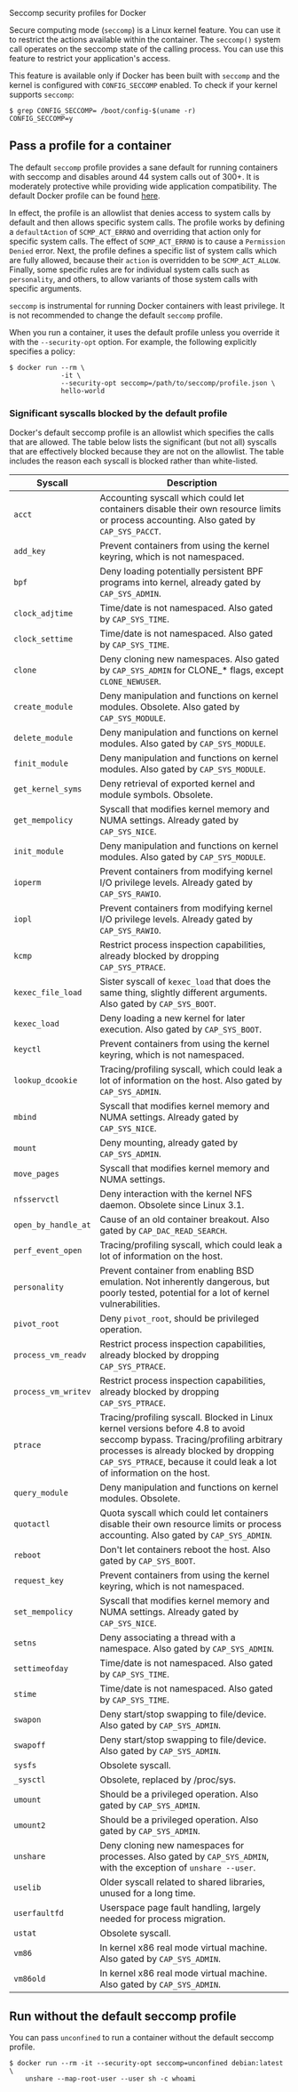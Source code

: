 Seccomp security profiles for Docker


Secure computing mode (`seccomp`) is a Linux kernel feature. You can use it to
restrict the actions available within the container. The `seccomp()` system
call operates on the seccomp state of the calling process. You can use this
feature to restrict your application's access.

This feature is available only if Docker has been built with `seccomp` and the
kernel is configured with `CONFIG_SECCOMP` enabled. To check if your kernel
supports `seccomp`:

```console
$ grep CONFIG_SECCOMP= /boot/config-$(uname -r)
CONFIG_SECCOMP=y
```

## Pass a profile for a container

The default `seccomp` profile provides a sane default for running containers with
seccomp and disables around 44 system calls out of 300+. It is moderately
protective while providing wide application compatibility. The default Docker
profile can be found
[here](https://github.com/moby/profiles/blob/main/seccomp/default.json).

In effect, the profile is an allowlist that denies access to system calls by
default and then allows specific system calls. The profile works by defining a
`defaultAction` of `SCMP_ACT_ERRNO` and overriding that action only for specific
system calls. The effect of `SCMP_ACT_ERRNO` is to cause a `Permission Denied`
error. Next, the profile defines a specific list of system calls which are fully
allowed, because their `action` is overridden to be `SCMP_ACT_ALLOW`. Finally,
some specific rules are for individual system calls such as `personality`, and others,
to allow variants of those system calls with specific arguments.

`seccomp` is instrumental for running Docker containers with least privilege. It
is not recommended to change the default `seccomp` profile.

When you run a container, it uses the default profile unless you override it
with the `--security-opt` option. For example, the following explicitly
specifies a policy:

```console
$ docker run --rm \
             -it \
             --security-opt seccomp=/path/to/seccomp/profile.json \
             hello-world
```

### Significant syscalls blocked by the default profile

Docker's default seccomp profile is an allowlist which specifies the calls that
are allowed. The table below lists the significant (but not all) syscalls that
are effectively blocked because they are not on the allowlist. The table includes
the reason each syscall is blocked rather than white-listed.

| Syscall             | Description                                                                                                                                                                                                                                    |
| ------------------- | ---------------------------------------------------------------------------------------------------------------------------------------------------------------------------------------------------------------------------------------------- |
| `acct`              | Accounting syscall which could let containers disable their own resource limits or process accounting. Also gated by `CAP_SYS_PACCT`.                                                                                                          |
| `add_key`           | Prevent containers from using the kernel keyring, which is not namespaced.                                                                                                                                                                     |
| `bpf`               | Deny loading potentially persistent BPF programs into kernel, already gated by `CAP_SYS_ADMIN`.                                                                                                                                                |
| `clock_adjtime`     | Time/date is not namespaced. Also gated by `CAP_SYS_TIME`.                                                                                                                                                                                     |
| `clock_settime`     | Time/date is not namespaced. Also gated by `CAP_SYS_TIME`.                                                                                                                                                                                     |
| `clone`             | Deny cloning new namespaces. Also gated by `CAP_SYS_ADMIN` for CLONE\_\* flags, except `CLONE_NEWUSER`.                                                                                                                                        |
| `create_module`     | Deny manipulation and functions on kernel modules. Obsolete. Also gated by `CAP_SYS_MODULE`.                                                                                                                                                   |
| `delete_module`     | Deny manipulation and functions on kernel modules. Also gated by `CAP_SYS_MODULE`.                                                                                                                                                             |
| `finit_module`      | Deny manipulation and functions on kernel modules. Also gated by `CAP_SYS_MODULE`.                                                                                                                                                             |
| `get_kernel_syms`   | Deny retrieval of exported kernel and module symbols. Obsolete.                                                                                                                                                                                |
| `get_mempolicy`     | Syscall that modifies kernel memory and NUMA settings. Already gated by `CAP_SYS_NICE`.                                                                                                                                                        |
| `init_module`       | Deny manipulation and functions on kernel modules. Also gated by `CAP_SYS_MODULE`.                                                                                                                                                             |
| `ioperm`            | Prevent containers from modifying kernel I/O privilege levels. Already gated by `CAP_SYS_RAWIO`.                                                                                                                                               |
| `iopl`              | Prevent containers from modifying kernel I/O privilege levels. Already gated by `CAP_SYS_RAWIO`.                                                                                                                                               |
| `kcmp`              | Restrict process inspection capabilities, already blocked by dropping `CAP_SYS_PTRACE`.                                                                                                                                                        |
| `kexec_file_load`   | Sister syscall of `kexec_load` that does the same thing, slightly different arguments. Also gated by `CAP_SYS_BOOT`.                                                                                                                           |
| `kexec_load`        | Deny loading a new kernel for later execution. Also gated by `CAP_SYS_BOOT`.                                                                                                                                                                   |
| `keyctl`            | Prevent containers from using the kernel keyring, which is not namespaced.                                                                                                                                                                     |
| `lookup_dcookie`    | Tracing/profiling syscall, which could leak a lot of information on the host. Also gated by `CAP_SYS_ADMIN`.                                                                                                                                   |
| `mbind`             | Syscall that modifies kernel memory and NUMA settings. Already gated by `CAP_SYS_NICE`.                                                                                                                                                        |
| `mount`             | Deny mounting, already gated by `CAP_SYS_ADMIN`.                                                                                                                                                                                               |
| `move_pages`        | Syscall that modifies kernel memory and NUMA settings.                                                                                                                                                                                         |
| `nfsservctl`        | Deny interaction with the kernel NFS daemon. Obsolete since Linux 3.1.                                                                                                                                                                         |
| `open_by_handle_at` | Cause of an old container breakout. Also gated by `CAP_DAC_READ_SEARCH`.                                                                                                                                                                       |
| `perf_event_open`   | Tracing/profiling syscall, which could leak a lot of information on the host.                                                                                                                                                                  |
| `personality`       | Prevent container from enabling BSD emulation. Not inherently dangerous, but poorly tested, potential for a lot of kernel vulnerabilities.                                                                                                     |
| `pivot_root`        | Deny `pivot_root`, should be privileged operation.                                                                                                                                                                                             |
| `process_vm_readv`  | Restrict process inspection capabilities, already blocked by dropping `CAP_SYS_PTRACE`.                                                                                                                                                        |
| `process_vm_writev` | Restrict process inspection capabilities, already blocked by dropping `CAP_SYS_PTRACE`.                                                                                                                                                        |
| `ptrace`            | Tracing/profiling syscall. Blocked in Linux kernel versions before 4.8 to avoid seccomp bypass. Tracing/profiling arbitrary processes is already blocked by dropping `CAP_SYS_PTRACE`, because it could leak a lot of information on the host. |
| `query_module`      | Deny manipulation and functions on kernel modules. Obsolete.                                                                                                                                                                                   |
| `quotactl`          | Quota syscall which could let containers disable their own resource limits or process accounting. Also gated by `CAP_SYS_ADMIN`.                                                                                                               |
| `reboot`            | Don't let containers reboot the host. Also gated by `CAP_SYS_BOOT`.                                                                                                                                                                            |
| `request_key`       | Prevent containers from using the kernel keyring, which is not namespaced.                                                                                                                                                                     |
| `set_mempolicy`     | Syscall that modifies kernel memory and NUMA settings. Already gated by `CAP_SYS_NICE`.                                                                                                                                                        |
| `setns`             | Deny associating a thread with a namespace. Also gated by `CAP_SYS_ADMIN`.                                                                                                                                                                     |
| `settimeofday`      | Time/date is not namespaced. Also gated by `CAP_SYS_TIME`.                                                                                                                                                                                     |
| `stime`             | Time/date is not namespaced. Also gated by `CAP_SYS_TIME`.                                                                                                                                                                                     |
| `swapon`            | Deny start/stop swapping to file/device. Also gated by `CAP_SYS_ADMIN`.                                                                                                                                                                        |
| `swapoff`           | Deny start/stop swapping to file/device. Also gated by `CAP_SYS_ADMIN`.                                                                                                                                                                        |
| `sysfs`             | Obsolete syscall.                                                                                                                                                                                                                              |
| `_sysctl`           | Obsolete, replaced by /proc/sys.                                                                                                                                                                                                               |
| `umount`            | Should be a privileged operation. Also gated by `CAP_SYS_ADMIN`.                                                                                                                                                                               |
| `umount2`           | Should be a privileged operation. Also gated by `CAP_SYS_ADMIN`.                                                                                                                                                                               |
| `unshare`           | Deny cloning new namespaces for processes. Also gated by `CAP_SYS_ADMIN`, with the exception of `unshare --user`.                                                                                                                              |
| `uselib`            | Older syscall related to shared libraries, unused for a long time.                                                                                                                                                                             |
| `userfaultfd`       | Userspace page fault handling, largely needed for process migration.                                                                                                                                                                           |
| `ustat`             | Obsolete syscall.                                                                                                                                                                                                                              |
| `vm86`              | In kernel x86 real mode virtual machine. Also gated by `CAP_SYS_ADMIN`.                                                                                                                                                                        |
| `vm86old`           | In kernel x86 real mode virtual machine. Also gated by `CAP_SYS_ADMIN`.                                                                                                                                                                        |

## Run without the default seccomp profile

You can pass `unconfined` to run a container without the default seccomp
profile.

```console
$ docker run --rm -it --security-opt seccomp=unconfined debian:latest \
    unshare --map-root-user --user sh -c whoami
```
